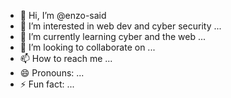 - 👋 Hi, I’m @enzo-said
- 👀 I’m interested in web dev and cyber security ...
- 🌱 I’m currently learning cyber and the web ...
- 💞️ I’m looking to collaborate on ...
- 📫 How to reach me ...
- 😄 Pronouns: ...
- ⚡ Fun fact: ...

<!---
enzo-said/enzo-said is a ✨ special ✨ repository because its `README.md` (this file) appears on your GitHub profile.
You can click the Preview link to take a look at your changes.
--->
